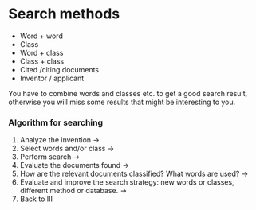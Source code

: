 # Search methods

- Word + word
- Class
- Word + class
- Class + class
- Cited /citing documents
- Inventor / applicant

You have to combine words and classes etc. to get a good search result,
otherwise you will miss some results that might be interesting to you.

### Algorithm for searching

1. Analyze the invention ->
2. Select words and/or class ->
3. Perform search ->
4. Evaluate the documents found ->
5. How are the relevant documents classified? What words are used? ->
6. Evaluate and improve the search strategy: new words or classes, different
method or database. ->
7. Back to III
